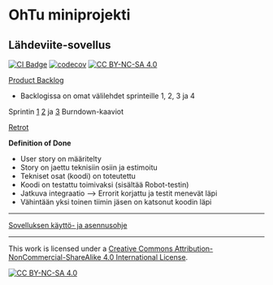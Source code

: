 # OhTu miniprojekti
## Lähdeviite-sovellus

[![CI Badge](https://github.com/t0ffe/OhTu-miniprojekti/workflows/CI/badge.svg)](https://github.com/t0ffe/OhTu-miniprojekti/actions)
[![codecov](https://codecov.io/gh/t0ffe/OhTu-miniprojekti/graph/badge.svg?token=E2HOVHAVW0)](https://codecov.io/gh/t0ffe/OhTu-miniprojekti)
[![CC BY-NC-SA 4.0][cc-by-nc-sa-shield]][cc-by-nc-sa]

[Product Backlog](https://github.com/users/t0ffe/projects/4)
- Backlogissa on omat välilehdet sprinteille 1, 2, 3 ja 4 

Sprintin [1](https://helsinkifi-my.sharepoint.com/:x:/g/personal/heiditap_ad_helsinki_fi/EUMaJ_EyNzlHsF8YF2-GRy0BXbaeBAUQxwVG9nqvj3KeVg?e=hNgaGF)
[2](https://helsinkifi-my.sharepoint.com/:x:/g/personal/heiditap_ad_helsinki_fi/Ee50PuOooyhOoKF7gboA02cBM3iOCAa1zr4BnQ4nloTlXw?e=tZz7PL)
 ja [3](https://helsinkifi-my.sharepoint.com/:x:/g/personal/heiditap_ad_helsinki_fi/EQTXSf3Jp-pMsSCEljAw8FgBnS1egKnIkTd6V48zIlzR4g?e=SuYobT) Burndown-kaaviot

[Retrot](dokumentaatio/retro.md)

**Definition of Done**
- User story on määritelty
- Story on jaettu teknisiin osiin ja  estimoitu
- Tekniset osat (koodi) on toteutettu
- Koodi on testattu toimivaksi (sisältää Robot-testin)
- Jatkuva integraatio --> Errorit korjattu ja testit menevät läpi
- Vähintään yksi toinen tiimin jäsen on katsonut koodin läpi


---

[Sovelluksen käyttö- ja asennusohje](dokumentaatio/kayttoohje.md)

---

This work is licensed under a
[Creative Commons Attribution-NonCommercial-ShareAlike 4.0 International License][cc-by-nc-sa].

[![CC BY-NC-SA 4.0][cc-by-nc-sa-image]][cc-by-nc-sa]

[cc-by-nc-sa]: http://creativecommons.org/licenses/by-nc-sa/4.0/
[cc-by-nc-sa-image]: https://licensebuttons.net/l/by-nc-sa/4.0/88x31.png
[cc-by-nc-sa-shield]: https://img.shields.io/badge/License-CC%20BY--NC--SA%204.0-lightgrey.svg

